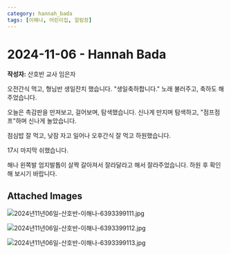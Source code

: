 ```yaml
---
category: hannah_bada
tags: [이해나, 어린이집, 알림장]
---
```


# 2024-11-06 - Hannah Bada

**작성자:** 산호반 교사 임은자  

오전간식 먹고, 형님반 생일잔치 했습니다. "생일축하합니다." 노래  불러주고,  축하도 해주었습니다. 

오늘은 촉감판을 만져보고, 걸어보며, 탐색했습니다. 신나게 만지며 탐색하고, "점프점프"하며 신나게 놀았습니다.

점심밥 잘 먹고, 낮잠 자고 일어나 오후간식 잘 먹고 하원했습니다.

17시  마지막 쉬했습니다.

해나 왼쪽발 엄지발톱이 살짝 갈아져서 잘라달라고 해서 잘라주었습니다.  하원 후 확인해 보시기 바랍니다.

## Attached Images
![2024년11년06일-산호반-이해나-6393399111.jpg](d:\Users\hannah\Downloads\kids\photo\2024년11년06일-산호반-이해나-6393399111.jpg)

![2024년11년06일-산호반-이해나-6393399112.jpg](d:\Users\hannah\Downloads\kids\photo\2024년11년06일-산호반-이해나-6393399112.jpg)

![2024년11년06일-산호반-이해나-6393399113.jpg](d:\Users\hannah\Downloads\kids\photo\2024년11년06일-산호반-이해나-6393399113.jpg)

